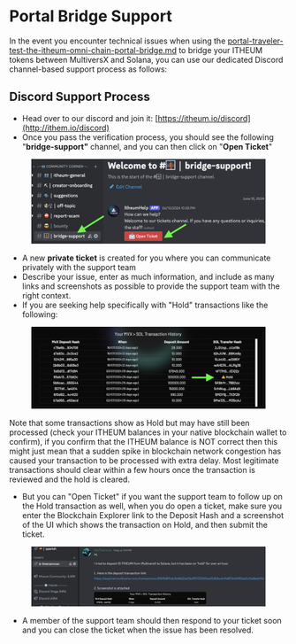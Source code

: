 # Portal Bridge Support

In the event you encounter technical issues when using the [portal-traveler-test-the-itheum-omni-chain-portal-bridge.md](../../protocol/hackathons-and-dev-challenges/community-test-events/portal-traveler-test-the-itheum-omni-chain-portal-bridge.md "mention") to bridge your ITHEUM tokens between MultiversX and Solana, you can use our dedicated Discord channel-based support process as follows:

## Discord Support Process

* Head over to our discord and join it: [https://itheum.io/discord](http://ithem.io/discord)
* Once you pass the verification process, you should see the following "**bridge-support"** channel, and you can then click on "**Open Ticket**"

<figure><img src="../../.gitbook/assets/image (4).png" alt=""><figcaption></figcaption></figure>

* A new **private ticket** is created for you where you can communicate privately with the support team
* Describe your issue, enter as much information, and include as many links and screenshots as possible to provide the support team with the right context.&#x20;
* If you are seeking help specifically with "Hold" transactions like the following:

<figure><img src="../../.gitbook/assets/image (1) (1).png" alt=""><figcaption></figcaption></figure>

Note that some transactions show as Hold but may have still been processed (check your ITHEUM balances in your native blockchain wallet to confirm), if you confirm that the ITHEUM balance is NOT correct then this might just mean that a sudden spike in blockchain network congestion has caused your transaction to be processed with extra delay. Most legitimate transactions should clear within a few hours once the transaction is reviewed and the hold is cleared.

* But you can "Open Ticket" if you want the support team to follow up on the Hold transaction as well, when you do open a ticket, make sure you enter the Blockchain Explorer link to the Deposit Hash and a screenshot of the UI which shows the transaction on Hold, and then submit the ticket.

<figure><img src="../../.gitbook/assets/image (2) (1).png" alt=""><figcaption></figcaption></figure>

* A member of the support team should then respond to your ticket soon and you can close the ticket when the issue has been resolved.
